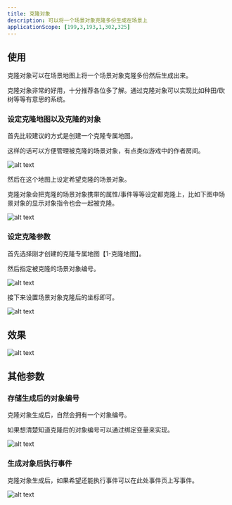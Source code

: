 ```yaml
---
title: 克隆对象
description: 可以将一个场景对象克隆多份生成在场景上
applicationScope: [199,3,193,1,302,325]
---
```


## 使用

克隆对象可以在场景地图上将一个场景对象克隆多份然后生成出来。

克隆对象非常的好用，十分推荐各位多了解。通过克隆对象可以实现比如种田/砍树等等有意思的系统。

### 设定克隆地图以及克隆的对象

首先比较建议的方式是创建一个克隆专属地图。

这样的话可以方便管理被克隆的场景对象，有点类似游戏中的作者房间。

![alt text](https://cdn.gcw.wiki/gcw/image/zh_hans/commands/sceneobject/cloneobject/image.png)

然后在这个地图上设定希望克隆的场景对象。

克隆对象会把克隆的场景对象携带的属性/事件等等设定都克隆上，比如下图中场景对象的显示对象指令也会一起被克隆。

![alt text](https://cdn.gcw.wiki/gcw/image/zh_hans/commands/sceneobject/cloneobject/image-1.png)

### 设定克隆参数

首先选择刚才创建的克隆专属地图【1-克隆地图】。

然后指定被克隆的场景对象编号。

![alt text](https://cdn.gcw.wiki/gcw/image/zh_hans/commands/sceneobject/cloneobject/image-2.png)

接下来设置场景对象克隆后的坐标即可。

![alt text](https://cdn.gcw.wiki/gcw/image/zh_hans/commands/sceneobject/cloneobject/image-3.png)

## 效果

![alt text](https://cdn.gcw.wiki/gcw/image/zh_hans/commands/sceneobject/cloneobject/1.gif)


## 其他参数

### 存储生成后的对象编号

克隆对象生成后，自然会拥有一个对象编号。

如果想清楚知道克隆后的对象编号可以通过绑定变量来实现。

![alt text](https://cdn.gcw.wiki/gcw/image/zh_hans/commands/sceneobject/cloneobject/image-4.png)

### 生成对象后执行事件

克隆对象生成后，如果希望还能执行事件可以在此处事件页上写事件。

![alt text](https://cdn.gcw.wiki/gcw/image/zh_hans/commands/sceneobject/cloneobject/image-5.png)

